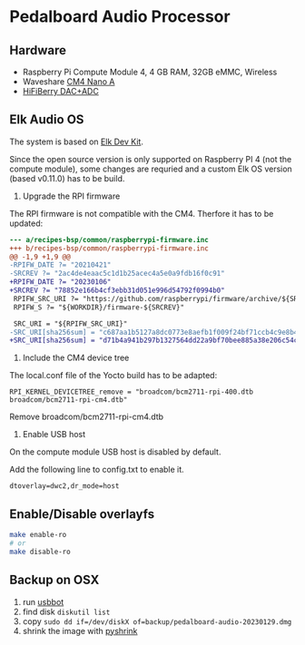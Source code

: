 # Pedalboard Audio Processor

## Hardware
* Raspberry Pi Compute Module 4, 4 GB RAM, 32GB eMMC, Wireless
* Waveshare [CM4 Nano A](https://www.waveshare.com/wiki/CM4-NANO-A)
* [HiFiBerry DAC+ADC](https://www.hifiberry.com/shop/boards/hifiberry-dac-adc-pro/)

##  Elk Audio OS

The system is based on [Elk Dev Kit](https://elk-audio.github.io/elk-docs/html/index.html).

Since the open source version is only supported on Raspberry PI 4 (not the compute module),
some changes are requried and a custom Elk OS version (based v0.11.0) has to be build.


1. Upgrade the RPI firmware

The RPI firmware is not compatible with the CM4. Therfore it has to be updated:

```diff
--- a/recipes-bsp/common/raspberrypi-firmware.inc
+++ b/recipes-bsp/common/raspberrypi-firmware.inc
@@ -1,9 +1,9 @@
-RPIFW_DATE ?= "20210421"
-SRCREV ?= "2ac4de4eaac5c1d1b25acec4a5e0a9fdb16f0c91"
+RPIFW_DATE ?= "20230106"
+SRCREV ?= "78852e166b4cf3ebb31d051e996d54792f0994b0"
 RPIFW_SRC_URI ?= "https://github.com/raspberrypi/firmware/archive/${SRCREV}.tar.gz;downloadfilename=raspberrypi-firmware-${SRCREV}.tar.gz"
 RPIFW_S ?= "${WORKDIR}/firmware-${SRCREV}"

 SRC_URI = "${RPIFW_SRC_URI}"
-SRC_URI[sha256sum] = "c687aa1b5127a8dc0773e8aefb1f009f24bf71ccb4c9e8b40a1d46cbbb7bee0c"
+SRC_URI[sha256sum] = "d71b4a941b297b1327564dd22a9bf70bee885a38e206c54cebec91b4824e21d8"
```

1. Include the CM4 device tree

The local.conf file of the Yocto build has to be adapted:

```
RPI_KERNEL_DEVICETREE_remove = "broadcom/bcm2711-rpi-400.dtb broadcom/bcm2711-rpi-cm4.dtb"
```

Remove broadcom/bcm2711-rpi-cm4.dtb

1. Enable USB host

On the compute module USB host is disabled by default.

Add the following line to config.txt to enable it.

```
dtoverlay=dwc2,dr_mode=host
```

## Enable/Disable overlayfs

```bash
make enable-ro
# or
make disable-ro
```

## Backup on OSX

1. run [usbbot](https://github.com/raspberrypi/usbboot)
2. find disk `diskutil list`
3. copy `sudo dd if=/dev/diskX of=backup/pedalboard-audio-20230129.dmg`
4. shrink the image with [pyshrink](https://github.com/lisanet/PiShrink-macOS)


